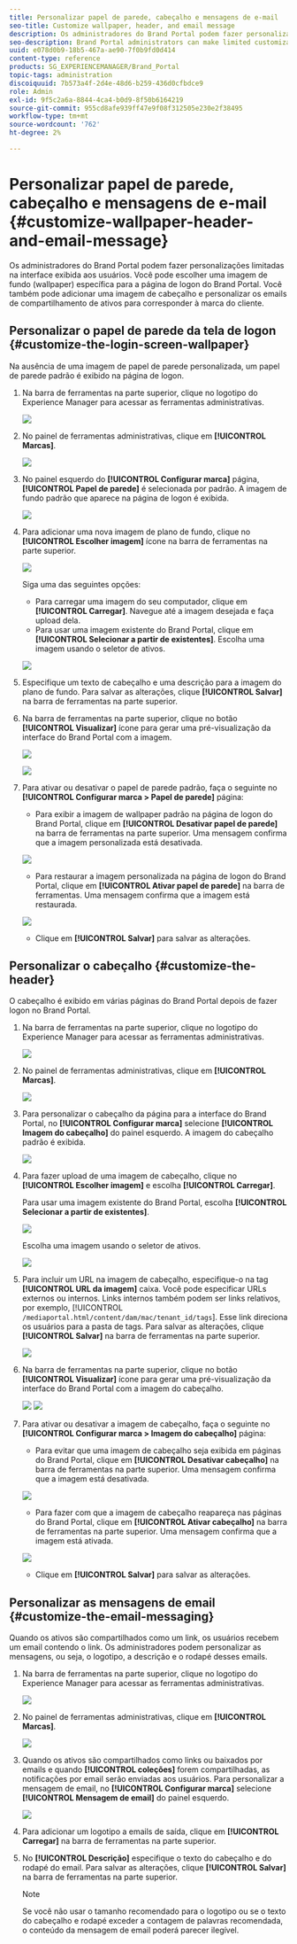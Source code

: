 ```yaml
---
title: Personalizar papel de parede, cabeçalho e mensagens de e-mail
seo-title: Customize wallpaper, header, and email message
description: Os administradores do Brand Portal podem fazer personalizações limitadas na interface exibida aos usuários. Você pode escolher uma imagem de fundo (wallpaper) específica para a página de logon do Brand Portal. Você também pode adicionar uma imagem de cabeçalho e personalizar os emails de compartilhamento de ativos para corresponder à marca do cliente.
seo-description: Brand Portal administrators can make limited customizations to the interface displayed to users. You can choose a specific background image (wallpaper) for the Brand Portal login page. You can also add a header image and customize asset sharing emails to match the customer’s brand.
uuid: e078d0b9-18b5-467a-ae90-7f0b9fd0d414
content-type: reference
products: SG_EXPERIENCEMANAGER/Brand_Portal
topic-tags: administration
discoiquuid: 7b573a4f-2d4e-48d6-b259-436d0cfbdce9
role: Admin
exl-id: 9f5c2a6a-8844-4ca4-b0d9-8f50b6164219
source-git-commit: 955cd8afe939ff47e9f08f312505e230e2f38495
workflow-type: tm+mt
source-wordcount: '762'
ht-degree: 2%

---
```


# Personalizar papel de parede, cabeçalho e mensagens de e-mail {#customize-wallpaper-header-and-email-message}

Os administradores do Brand Portal podem fazer personalizações limitadas na interface exibida aos usuários. Você pode escolher uma imagem de fundo (wallpaper) específica para a página de logon do Brand Portal. Você também pode adicionar uma imagem de cabeçalho e personalizar os emails de compartilhamento de ativos para corresponder à marca do cliente.

## Personalizar o papel de parede da tela de logon {#customize-the-login-screen-wallpaper}

Na ausência de uma imagem de papel de parede personalizada, um papel de parede padrão é exibido na página de logon.

1. Na barra de ferramentas na parte superior, clique no logotipo do Experience Manager para acessar as ferramentas administrativas.

   ![](assets/aemlogo.png)

1. No painel de ferramentas administrativas, clique em **[!UICONTROL Marcas]**.


   ![](assets/admin-tools-panel-10.png)

1. No painel esquerdo do **[!UICONTROL Configurar marca]** página, **[!UICONTROL Papel de parede]** é selecionada por padrão. A imagem de fundo padrão que aparece na página de logon é exibida.

   ![](assets/default_wallpaper.png)

1. Para adicionar uma nova imagem de plano de fundo, clique no **[!UICONTROL Escolher imagem]** ícone na barra de ferramentas na parte superior.

   ![](assets/choose_wallpaperimage.png)

   Siga uma das seguintes opções:

   * Para carregar uma imagem do seu computador, clique em **[!UICONTROL Carregar]**. Navegue até a imagem desejada e faça upload dela.
   * Para usar uma imagem existente do Brand Portal, clique em **[!UICONTROL Selecionar a partir de existentes]**. Escolha uma imagem usando o seletor de ativos.

   ![](assets/asset-picker.png)

1. Especifique um texto de cabeçalho e uma descrição para a imagem do plano de fundo. Para salvar as alterações, clique **[!UICONTROL Salvar]** na barra de ferramentas na parte superior.

1. Na barra de ferramentas na parte superior, clique no botão **[!UICONTROL Visualizar]** ícone para gerar uma pré-visualização da interface do Brand Portal com a imagem.

   ![](assets/chlimage_1.png)

   ![](assets/custom-wallpaper-preview.png)

1. Para ativar ou desativar o papel de parede padrão, faça o seguinte no **[!UICONTROL Configurar marca > Papel de parede]** página:

   * Para exibir a imagem de wallpaper padrão na página de logon do Brand Portal, clique em **[!UICONTROL Desativar papel de parede]** na barra de ferramentas na parte superior. Uma mensagem confirma que a imagem personalizada está desativada.

   ![](assets/chlimage_1-1.png)

   * Para restaurar a imagem personalizada na página de logon do Brand Portal, clique em **[!UICONTROL Ativar papel de parede]** na barra de ferramentas. Uma mensagem confirma que a imagem está restaurada.

   ![](assets/chlimage_1-2.png)

   * Clique em **[!UICONTROL Salvar]** para salvar as alterações.



## Personalizar o cabeçalho {#customize-the-header}

O cabeçalho é exibido em várias páginas do Brand Portal depois de fazer logon no Brand Portal.

1. Na barra de ferramentas na parte superior, clique no logotipo do Experience Manager para acessar as ferramentas administrativas.

   ![](assets/aemlogo.png)

1. No painel de ferramentas administrativas, clique em **[!UICONTROL Marcas]**.

   ![](assets/admin-tools-panel-11.png)

1. Para personalizar o cabeçalho da página para a interface do Brand Portal, no **[!UICONTROL Configurar marca]** selecione **[!UICONTROL Imagem do cabeçalho]** do painel esquerdo. A imagem do cabeçalho padrão é exibida.

   ![](assets/default-header.png)

1. Para fazer upload de uma imagem de cabeçalho, clique no **[!UICONTROL Escolher imagem]** e escolha **[!UICONTROL Carregar]**.

   Para usar uma imagem existente do Brand Portal, escolha **[!UICONTROL Selecionar a partir de existentes]**.

   ![](assets/choose_wallpaperimage-1.png)

   Escolha uma imagem usando o seletor de ativos.

   ![](assets/asset-picker-header.png)

1. Para incluir um URL na imagem de cabeçalho, especifique-o na tag **[!UICONTROL URL da imagem]** caixa. Você pode especificar URLs externos ou internos. Links internos também podem ser links relativos, por exemplo,
   [!UICONTROL `/mediaportal.html/content/dam/mac/tenant_id/tags`].
Esse link direciona os usuários para a pasta de tags.
Para salvar as alterações, clique **[!UICONTROL Salvar]** na barra de ferramentas na parte superior.

   ![](assets/configure_brandingheaderimageurl.png)

1. Na barra de ferramentas na parte superior, clique no botão **[!UICONTROL Visualizar]** ícone para gerar uma pré-visualização da interface do Brand Portal com a imagem do cabeçalho.

   ![](assets/chlimage_1-3.png)
   ![](assets/custom_header_preview.png)

1. Para ativar ou desativar a imagem de cabeçalho, faça o seguinte no **[!UICONTROL Configurar marca > Imagem do cabeçalho]** página:

   * Para evitar que uma imagem de cabeçalho seja exibida em páginas do Brand Portal, clique em **[!UICONTROL Desativar cabeçalho]** na barra de ferramentas na parte superior. Uma mensagem confirma que a imagem está desativada.

   ![](assets/chlimage_1-4.png)

   * Para fazer com que a imagem de cabeçalho reapareça nas páginas do Brand Portal, clique em **[!UICONTROL Ativar cabeçalho]** na barra de ferramentas na parte superior. Uma mensagem confirma que a imagem está ativada.

   ![](assets/chlimage_1-5.png)

   * Clique em **[!UICONTROL Salvar]** para salvar as alterações.



## Personalizar as mensagens de email {#customize-the-email-messaging}

Quando os ativos são compartilhados como um link, os usuários recebem um email contendo o link. Os administradores podem personalizar as mensagens, ou seja, o logotipo, a descrição e o rodapé desses emails.

1. Na barra de ferramentas na parte superior, clique no logotipo do Experience Manager para acessar as ferramentas administrativas.

   ![](assets/aemlogo.png)

1. No painel de ferramentas administrativas, clique em **[!UICONTROL Marcas]**.

   ![](assets/admin-tools-panel-12.png)

1. Quando os ativos são compartilhados como links ou baixados por emails e quando  **[!UICONTROL coleções]** forem compartilhadas, as notificações por email serão enviadas aos usuários. Para personalizar a mensagem de email, no **[!UICONTROL Configurar marca]** selecione **[!UICONTROL Mensagem de email]** do painel esquerdo.

   ![](assets/configure-branding-page-email.png)

1. Para adicionar um logotipo a emails de saída, clique em **[!UICONTROL Carregar]** na barra de ferramentas na parte superior.

1. No **[!UICONTROL Descrição]** especifique o texto do cabeçalho e do rodapé do email. Para salvar as alterações, clique **[!UICONTROL Salvar]** na barra de ferramentas na parte superior.

   >[!NOTE]
   >
   >Se você não usar o tamanho recomendado para o logotipo ou se o texto do cabeçalho e rodapé exceder a contagem de palavras recomendada, o conteúdo da mensagem de email poderá parecer ilegível.

